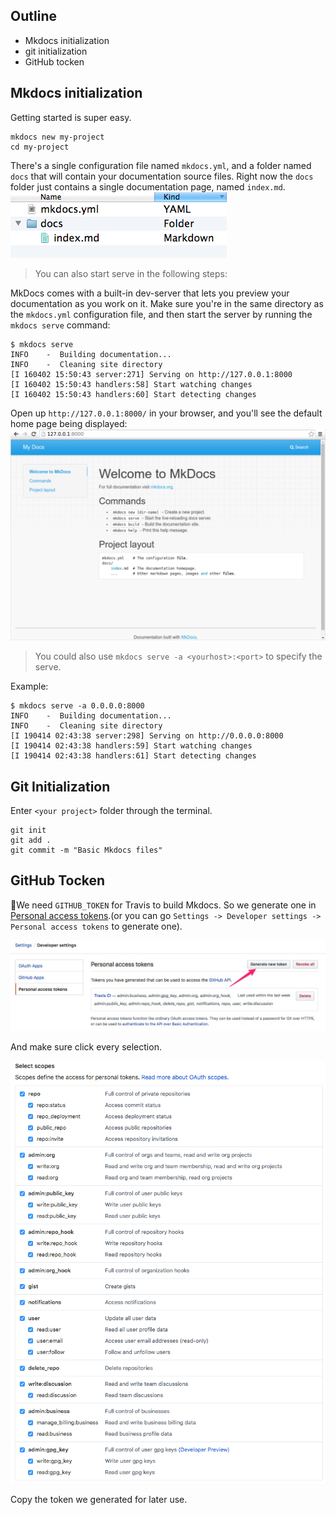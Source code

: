 ## Outline
* Mkdocs initialization
* git initialization
* GitHub tocken

## Mkdocs initialization
Getting started is super easy.
```
mkdocs new my-project
cd my-project
```

There's a single configuration file named `mkdocs.yml`, and a folder named `docs` that will contain your documentation source files. Right now the `docs` folder just contains a single documentation page, named `index.md`.
![Git-Build-03](img/Git-Build-03.png)

> You can also start serve in the following steps:

MkDocs comes with a built-in dev-server that lets you preview your documentation as you work on it. Make sure you're in the same directory as the `mkdocs.yml` configuration file, and then start the server by running the `mkdocs serve` command:

```
$ mkdocs serve
INFO    -  Building documentation...
INFO    -  Cleaning site directory
[I 160402 15:50:43 server:271] Serving on http://127.0.0.1:8000
[I 160402 15:50:43 handlers:58] Start watching changes
[I 160402 15:50:43 handlers:60] Start detecting changes
```
Open up `http://127.0.0.1:8000/` in your browser, and you'll see the default home page being displayed:
![Git-Build-04](img/Git-Build-04.png)

> You could also use `mkdocs serve -a <yourhost>:<port>` to specify the serve.

Example:
```
$ mkdocs serve -a 0.0.0.0:8000
INFO    -  Building documentation...
INFO    -  Cleaning site directory
[I 190414 02:43:38 server:298] Serving on http://0.0.0.0:8000
[I 190414 02:43:38 handlers:59] Start watching changes
[I 190414 02:43:38 handlers:61] Start detecting changes
```

## Git Initialization
Enter `<your project>` folder through the terminal.
```
git init
git add .
git commit -m "Basic Mkdocs files"
```
## GitHub Tocken
We need `GITHUB_TOKEN` for Travis to build Mkdocs. So we generate one in [Personal access tokens](https://github.com/settings/tokens).(or you can go `Settings -> Developer settings -> Personal access tokens` to generate one).

![Git-Build-01](img/Git-Build-01.jpg)

And make sure click every selection.

![Git-Build-02](img/Git-Build-02.png)

Copy the token we generated for later use.

